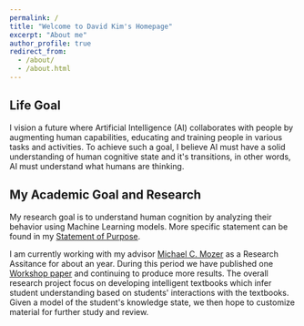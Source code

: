 ```yaml
---
permalink: /
title: "Welcome to David Kim's Homepage"
excerpt: "About me"
author_profile: true
redirect_from: 
  - /about/
  - /about.html
---
```

## Life Goal
 I vision a future where Artificial Intelligence (AI) collaborates with people by augmenting human capabilities, educating and training people in various tasks and activities. To achieve such a goal, I believe AI must have a solid understanding of human cognitive state and it's transitions, in other words, AI must understand what humans are thinking.

## My Academic Goal and Research

 My research goal is to understand human cognition by analyzing their behavior using Machine Learning models. More specific statement can be found in my [Statement of Purpose](https://github.com/daki7711/daki7711.github.io/blob/master/files/Statement_of_Purpose.pdf).

 I am currently working with my advisor [Michael C. Mozer](https://www.cs.colorado.edu/~mozer/index.php) as a Research Assitance for about an year. During this period we have published one [Workshop paper](https://www.cs.colorado.edu/~mozer/Research/Selected%20Publications/reprints/Kimetal2020.pdf) and continuing to produce more results. The overall research project focus on developing intelligent textbooks which infer student understanding based on students' interactions with the textbooks. Given a model of the student's knowledge state, we then hope to customize material for further study and review.

<!---Data were collected in collaboration with [OpenStax](https://openstax.org/), a nonprofit organization that supports open-access college-level digital textbooks. For two full semesters data were collected in Biology, Physics, Sociology, and History classes with 11,134 students. In these classes, students were able to highlight and add annotations to their e-textbooks while reading. Of the 11,134 students, 2,829 used the highlighting facility. Given the record of these highlights and annotation, we attempt to infer student comprehension, as assessed by a quiz that students take at the end of each section as well as delayed review questions administered about a week after initial reading.--->

<!---The goal is to predict quiz performance from the pattern of highlighting. In the previous workshop paper, we built separate linear models for each section of text.  (A section of text is the unit we analyze and the unit that students are quizzed on.) The input data used for prediction is a high dimensional binary feature vector where each feature indicates whether or not a given word of a section is highlighted. The first hurdle was to find the best representation of highlights as input to the linear model. In my [previous work](https://www.cs.colorado.edu/~mozer/Research/Selected%20Publications/reprints/Kimetal2020.pdf), we found that parsing the whole passage into words and reducing the dimension using PCA (Principal Component Analysis) can explain about 13% variance of the test performance. Although, this is an exciting result, this method has two problems. First, is that it is yet to be proven to be generalized in different sections and second it is extremely limited in that it is text dependent: we build a separate model for each section of text and therefore require training data for each section.
--->


